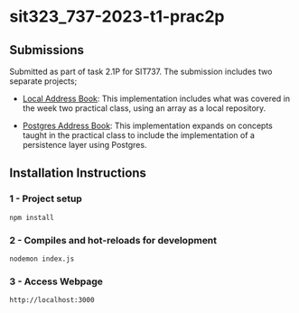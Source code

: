 # sit323_737-2023-t1-prac2p

## Submissions
Submitted as part of task 2.1P for SIT737. The submission includes two separate projects; 
- [Local Address Book](lukegcollins/sit323_737-2023-t1-prac2p/express-api-pg/): This implementation includes what was covered in the week two practical class, using an array as a local repository. 

- [Postgres Address Book](lukegcollins/sit323_737-2023-t1-prac2p/express-api-pg/): This implementation expands on concepts taught in the practical class to include the implementation of a persistence layer using Postgres.

   

## Installation Instructions

### 1 - Project setup
```
npm install
```

### 2 - Compiles and hot-reloads for development
```
nodemon index.js
```

### 3 - Access Webpage
```
http://localhost:3000
```
